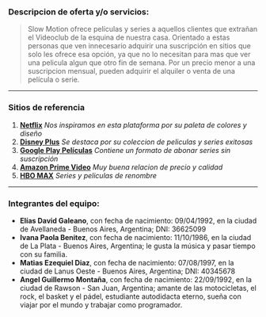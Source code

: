 ### Descripcion de oferta y/o servicios:

>Slow Motion ofrece películas y series a aquellos clientes que extrañan el Videoclub de la esquina de nuestra casa. Orientado a estas personas que ven innecesario adquirir una suscripción en sitios que solo les ofrece esa opción, ya que no lo necesitan para mas que ver una pelicula algun que otro fin de semana. Por un precio menor a una suscripcion mensual, pueden adquirir el alquiler o venta de una película o serie.



___
### Sitios de referencia
1. **[Netflix](https://www.netflix.com)**
    *Nos inspiramos en esta plataforma por su paleta de colores y diseño*
2. **[Disney Plus](https://www.disneyplus.com)**
    *Se destaca por su coleccion de peliculas y series exitosas*
3. **[Google Play Películas](https://www.play.google.com)**
    *Contiene un formato de abonar series sin suscripción*
4. **[Amazon Prime Video](https://primevideo.com)**
    *Muy buena relacion de precio y calidad*
5. **[HBO MAX](https://hbomax.com)**
    *Series y peliculas de renombre*

___
### Integrantes del equipo:

- **Elías David Galeano**, con fecha de nacimiento: 09/04/1992, en la ciudad de Avellaneda - Buenos Aires, Argentina; DNI: 36625099
- **Ivana Paola Benitez**, con fecha de nacimiento: 11/10/1986, en la ciudad de La Plata - Buenos Aires, Argentina; le gusta la música y pasar tiempo con su familia.
- **Matias Ezequiel Diaz**, con fecha de nacimiento: 07/08/1997, en la ciudad de Lanus Oeste - Buenos Aires, Argentina; DNI: 40345678
- **Angel Guillermo Montaña**, con fecha de nacimiento: 22/09/1992, en la ciudad de Rawson - San Juan, Argentina; amante de las motocicletas, el rock, el basket y el pádel, estudiante autodidacta eterno, sueña con viajar por el mundo y trabajar como programador.